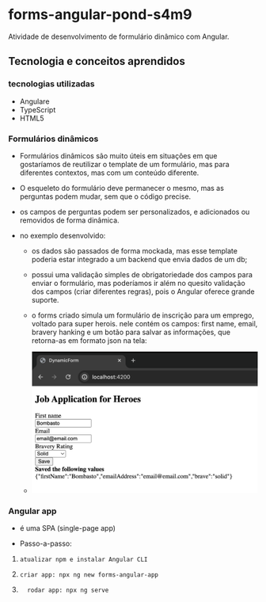 # forms-angular-pond-s4m9
Atividade de desenvolvimento de formulário dinâmico com Angular.
## Tecnologia e conceitos aprendidos
### tecnologias utilizadas
- Angulare
- TypeScript
- HTML5
### Formulários dinâmicos
- Formulários dinâmicos são muito úteis em situações em que gostaríamos de reutilizar o template de um formulário, mas para diferentes contextos, mas com um conteúdo diferente.
- O esqueleto do formulário deve permanecer o mesmo, mas as perguntas podem mudar, sem que o código precise.
- os campos de perguntas podem ser personalizados, e adicionados ou removidos de forma dinâmica.
- no exemplo desenvolvido:
  
  - os dados são passados de forma mockada, mas esse template poderia estar integrado a um backend que envia dados de um db;
  
  - possui uma validação simples de obrigatoriedade dos campos para enviar o formulário, mas poderíamos ir além no quesito validação dos campos (criar diferentes regras), pois o Angular oferece grande suporte.
  - o forms criado simula um formulário de inscrição para um emprego, voltado para super herois. nele contém os campos: first name, email, bravery hanking e um botão para salvar as informações, que retorna-as em formato json na tela:
  - ![print aplicação](./assets/img1.png)
  
### Angular app
- é uma SPA (single-page app)

- Passo-a-passo:

1.     atualizar npm e instalar Angular CLI
2.     criar app: npx ng new forms-angular-app
3.       rodar app: npx ng serve

